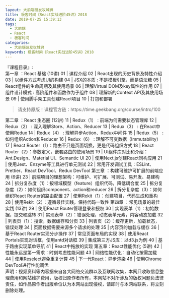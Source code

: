 ```yaml
---
layout: 大前端研发攻城狮
title: 极客时间《React实战进阶45讲》2018          
date: 2019-07-25 15:39:13
tags:
  - 大前端
  - React
  - 极客时间
categories:
  - 大前端研发攻城狮
keywords: 极客时间《React实战进阶45讲》2018          
---
```

『课程目录』:  
第一章 ：React 基础 (10讲)
01 | 课程介绍
02 | React出现的历史背景及特性介绍
03 | 以组件方式考虑UI的构建
04 | JSX的本质 : 不是模板引擎，而是语法糖
05 | React组件的生命周期及其使用场景
06 | 理解Virtual DOM及key属性的作用
07 | 组件设计模式 : 高阶组件和函数作为子组件
08 | 理解新的Context API及其使用场景
09 | 使用脚手架工具创建React项目
10 | 打包和部署
<!-- more -->   
<blockquote class="blockquote-center">
请支持原版！课程官方链：https://time.geekbang.org/course/intro/100</blockquote>
</blockquote>
第二章 ：React 生态圈 (12讲)
11 | Redux（1） : 前端为何需要状态管理库
12 | Redux（2） : 深入理解Store、Action、Reducer
13 | Redux（3） : 在React中使用Redux
14 | Redux（4） : 理解异步Action、Redux中间件
15 | Redux（5） : 如何组织Action和Reducer
16 | Redux（6） : 理解不可变数据（Immutability）
17 | React Router（1）：路由不只是页面切换，更是代码组织方式
18 | React Router（2）：参数定义，嵌套路由的使用场景
19 | UI组件库对比和介绍：Ant.Design、Material UI、Semantic UI
20 | 使用Next.js创建React同构应用
21 | 使用Jest、Enzyme等工具进行单元测试
22 | 常用开发调试工具：ESLint、Prettier、React DevTool、Redux DevTool
第三章 ：构建可维护可扩展的前端应用 (6讲)
23 | 前端项目的理想架构：可维护、可扩展、可测试、易开发、易建构
24 | 拆分复杂度（1）：按领域模型（feature）组织代码，降低耦合度
25 | 拆分复杂度（2）：如何组织component、action和reducer
26 | 拆分复杂度（3）：如何组织React Router的路由配置
27 | 使用Rekit（1）：创建项目，代码生成和重构
28 | 使用Rekit（2）：遵循最佳实践，保持代码一致性
第四章 ：常见场景的最佳实践 (13讲)
29 | 使用React Router管理登录和授权
30 | 实现表单（1）：初始数据，提交和跳转
31 | 实现表单（2）：错误处理，动态表单元素，内容动态加载
32 | 列表页（1）：搜索，数据缓存和分页
33 | 列表页（2）：缓存更新，加载状态，错误处理
34 | 页面数据需要来源多个请求的处理
35 | 内容页的加载与缓存
36 | 基于React Router实现分步操作
37 | 常见页面布局的实现
38 | 使用React Portals实现对话框，使用antd对话框
39 | 集成第三方JS库：以d3.js为例
40 | 基于路由实现菜单导航
41 | React中拖放的实现
第五章：React性能优化 (5讲)
42 | 性能永远是第一需求：时刻考虑性能问题
43 | 网络性能优化：自动化按需加载
44 | 使用Reselect避免重复计算
45 | 下一代React：异步渲染
46 | 使用Chrome DevTool进行性能调优

<div class="post-copyright">
    <div class="post-copyright__author">
      <span class="post-copyright-meta">声明：视频资料等内容据来自各大网络交流群以及互联网收集，本网只收取信息整理费用和网站维护费用，版权归原作者所有，本网站不对所涉及的版权问题负法律责任，如作品原作者出版单位认为本网站出现侵权，请即时与本网站联系，将立刻删除处理。 </span>
    </div>
</div>

<blockquote class="blockquote-center">

</blockquote>

